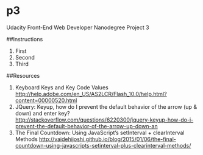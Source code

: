 p3
===============================

Udacity Front-End Web Developer Nanodegree Project 3

##Instructions
1. First
2. Second
3. Third

##Resources
1.  Keyboard Keys and Key Code Values
    http://help.adobe.com/en_US/AS2LCR/Flash_10.0/help.html?content=00000520.html
2.  JQuery: Keyup, how do I prevent the default behavior of the arrow (up & down) and enter key?
    http://stackoverflow.com/questions/6220300/jquery-keyup-how-do-i-prevent-the-default-behavior-of-the-arrow-up-down-an
3.  The Final Countdown: Using JavaScript’s setInterval + clearInterval Methods
    http://vaidehijoshi.github.io/blog/2015/01/06/the-final-countdown-using-javascripts-setinterval-plus-clearinterval-methods/

